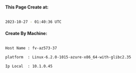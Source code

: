 
   
#### This Page Create at:

```bash

2023-10-27 - 01:40:36 UTC

```

#### Create By Machine:

```bash

Host Name : fv-az573-37

platform  : Linux-6.2.0-1015-azure-x86_64-with-glibc2.35

Ip Local  : 10.1.0.45

```

